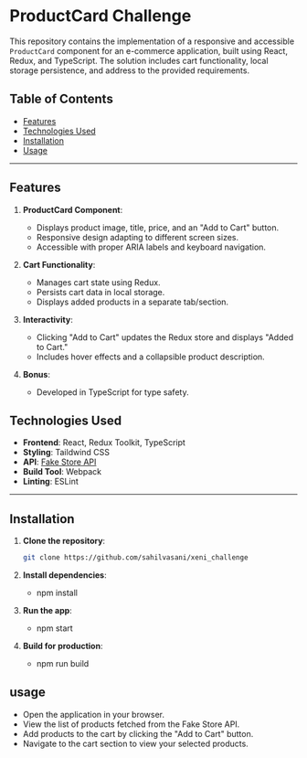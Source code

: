 # ProductCard Challenge

This repository contains the implementation of a responsive and accessible `ProductCard` component for an e-commerce application, built using React, Redux, and TypeScript. The solution includes cart functionality, local storage persistence, and address to the provided requirements.

## Table of Contents

- [Features](#features)
- [Technologies Used](#technologies-used)
- [Installation](#installation)
- [Usage](#usage)

---

## Features

1. **ProductCard Component**:

   - Displays product image, title, price, and an "Add to Cart" button.
   - Responsive design adapting to different screen sizes.
   - Accessible with proper ARIA labels and keyboard navigation.

2. **Cart Functionality**:

   - Manages cart state using Redux.
   - Persists cart data in local storage.
   - Displays added products in a separate tab/section.

3. **Interactivity**:

   - Clicking "Add to Cart" updates the Redux store and displays "Added to Cart."
   - Includes hover effects and a collapsible product description.

4. **Bonus**:
   - Developed in TypeScript for type safety.

## Technologies Used

- **Frontend**: React, Redux Toolkit, TypeScript
- **Styling**: Taildwind CSS
- **API**: [Fake Store API](https://fakestoreapi.com/)
- **Build Tool**: Webpack
- **Linting**: ESLint

---

## Installation

1. **Clone the repository**:

   ```bash
   git clone https://github.com/sahilvasani/xeni_challenge
   ```

2. **Install dependencies**:

   - npm install

3. **Run the app**:

   - npm start

4. **Build for production**:

   - npm run build

## usage

- Open the application in your browser.
- View the list of products fetched from the Fake Store API.
- Add products to the cart by clicking the "Add to Cart" button.
- Navigate to the cart section to view your selected products.
